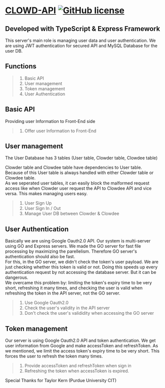 [CLOWD-API](https://team836.github.io/) 
[![GitHub license](https://img.shields.io/badge/license-MIT-blue.svg)](https://github.com/facebook/react/blob/master/LICENSE) 
==============

Developed with TypeScript & Express Framework
--------------
This server's main role is managing user data and user authentication.
We are using JWT authentication for secured API and MySQL Database for the user DB.
 
## Functions
>1. Basic API
>2. User management
>3. Token management
>4. User Authentication

## Basic API
Providing user Information to Front-End side
> 1. Offer user Information to Front-End

## User management
The User Database has 3 tables (User table, Clowder table, Clowdee table)

Clowder table and Clowdee table have dependencies to User table. Because of this User table is always handled with either Clowder table or Clowdee table.  
As we seperated user tables, it can easily block the malformed request access like when Clowder user request the API to Clowdee API and vice versa.
This makes managing users easy.

> 1. User Sign Up
> 2. User Sign In / Out
> 3. Manage User DB between Clowder & Clowdee

## User Authentication
Basically we are using Google Oauth2.0 API.
Our system is multi-server using GO and Express servers. We made the GO server for 
fast file processing by maximizing the parellelism. Therefore GO server's authentication should also be fast.  
For this, in the GO server, we didn't check the token's user payload. We are just checking whether this token is valid or not.
Doing this speeds up every authentication request by not accessing the database server. But it can be dangerous.  
We overcame this problem by: limiting the token's expiry time to be very short, refreshing it many times, and checking the user is valid when refreshing the token in the API server, not the GO server.

> 1. Use Google Oauth2.0
> 2. Check the user's validity in the API server
> 3. Don't check the user's valididity when accessing the GO server

## Token management
Our server is using Google Oauth2.0 API and token authentication. We get user information from 
Google and make accessToken and refreshToken. As we mentioned, we limit the access token's expiry time to be very short. This forces the user to refresh the token many times.
> 1. Provide accessToken and refreshToken when sign in
> 2. Refreshing the token when accessToken is expired.

Special Thanks for Taylor Kern (Purdue University CIT)


